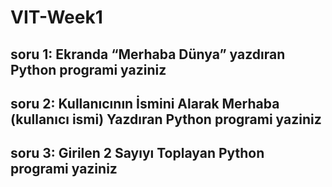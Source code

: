 # VIT-Week1
## soru 1: Ekranda “Merhaba Dünya” yazdıran Python programi yaziniz
## soru 2: Kullanıcının İsmini Alarak Merhaba (kullanıcı ismi) Yazdıran Python programi yaziniz
## soru 3: Girilen 2 Sayıyı Toplayan Python programi yaziniz
